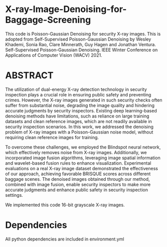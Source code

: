 # X-ray-Image-Denoising-for-Baggage-Screening
This code is Poisson-Gaussian Denoising for security X-ray images. This is adopted from Self-Supervised Poisson-Gaussian Denoising by Wesley Khademi, Sonia Rao, Clare Minnerath, Guy Hagen and Jonathan Ventura. Self-Supervised Poisson-Gaussian Denoising. IEEE Winter Conference on Applications of Computer Vision (WACV) 2021.
# ABSTRACT
The utilization of dual-energy X-ray detection technology in security inspection plays a crucial role in ensuring public safety and preventing crimes. However, the X-ray images generated in such security checks often suffer from substantial noise, degrading the image quality and hindering accurate judgments by security inspectors. Existing deep learning-based denoising methods have limitations, such as reliance on large training datasets and clean reference images, which are not readily available in security inspection scenarios. In this work, we addressed the denoising problem of X-ray images with a Poisson-Gaussian noise model, without requiring clean reference images for training.

To overcome these challenges, we employed the Blindspot neural network, which effectively removes noise from X-ray images. Additionally, we incorporated image fusion algorithms, leveraging image spatial information and wavelet-based fusion rules to enhance visualization. Experimental evaluations on a real X-ray image dataset demonstrated the effectiveness of our approach, achieving favorable BRISQUE scores across different baggage scenes. The denoised images obtained through our method, combined with image fusion, enable security inspectors to make more accurate judgments and enhance public safety in security inspection settings.

We implemented this code 16-bit grayscale X-ray images.

# Dependencies
All python dependencies are included in environment.yml
